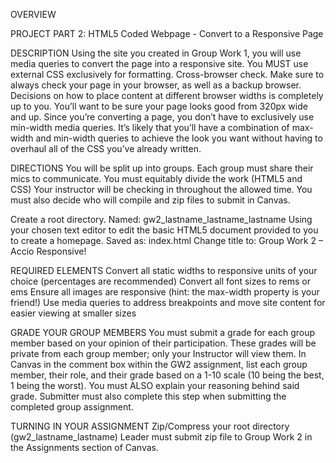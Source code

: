  OVERVIEW
 
 PROJECT PART 2: HTML5 Coded Webpage - Convert to a Responsive Page
 
DESCRIPTION
Using the site you created in Group Work 1, you will use media queries to convert the page into a responsive site.
You MUST use external CSS exclusively for formatting.
Cross-browser check.
Make sure to always check your page in your browser, as well as a backup browser.
Decisions on how to place content at different browser widths is completely up to you. You’ll want to be sure your page looks good from 320px wide and up.
Since you’re converting a page, you don’t have to exclusively use min-width media queries. It’s likely that you’ll have a combination of max-width and min-width queries to achieve the look you want without having to overhaul all of the CSS you’ve already written.

DIRECTIONS
You will be split up into groups.
Each group must share their mics to communicate.
You must equitably divide the work (HTML5 and CSS)
Your instructor will be checking in throughout the allowed time.
You must also decide who will compile and zip files to submit in Canvas.

Create a root directory.
Named: gw2_lastname_lastname_lastname
Using your chosen text editor to edit the basic HTML5 document provided to you to create a homepage.
Saved as: index.html
Change title to: Group Work 2 – Accio Responsive!

REQUIRED ELEMENTS
Convert all static widths to responsive units of your choice (percentages are recommended)
Convert all font sizes to rems or ems
Ensure all images are responsive (hint: the max-width property is your friend!)
Use media queries to address breakpoints and move site content for easier viewing at smaller sizes

GRADE YOUR GROUP MEMBERS
You must submit a grade for each group member based on your opinion of their participation.
These grades will be private from each group member; only your Instructor will view them.
In Canvas in the comment box within the GW2 assignment, list each group member, their role, and their grade based on a 1-10 scale (10 being the best, 1 being the worst). You must ALSO explain your reasoning behind said grade.
Submitter must also complete this step when submitting the completed group assignment.

TURNING IN YOUR ASSIGNMENT
Zip/Compress your root directory (gw2_lastname_lastname)
Leader must submit zip file to Group Work 2 in the Assignments section of Canvas.
